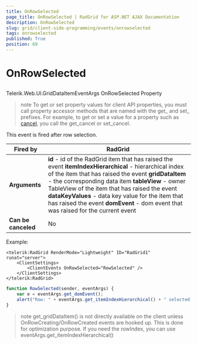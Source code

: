 ```yaml
---
title: OnRowSelected
page_title: OnRowSelected | RadGrid for ASP.NET AJAX Documentation
description: OnRowSelected
slug: grid/client-side-programming/events/onrowselected
tags: onrowselected
published: True
position: 69
---
```


# OnRowSelected



## 

Telerik.Web.UI.GridDataItemEventArgs OnRowSelected Property

>note To get or set property values for client API properties, you must call property accessor methods that are named with the get_ and set_ prefixes. For example, to get or set a value for a property such as [cancel](https://msdn.microsoft.com/en-us/library/bb310859.aspx), you call the get_cancel or set_cancel.
>


This event is fired after row selection.


|  **Fired by**  | RadGrid |
| ------ | ------ |
| **Arguments** | **id** - id of the RadGrid item that has raised the event **itemIndexHierarchical** - hierarchical index of the item that has raised the event **gridDataItem** - the corresponding data item **tableView** - owner TableView of the item that has raised the event **dataKeyValues** - data key value for the item that has raised the event **domEvent** - dom event that was raised for the current event|
| **Can be canceled** |No|

Example:

````ASP.NET
<telerik:RadGrid RenderMode="Lightweight" ID="RadGrid1" runat="server">
    <ClientSettings>
        <ClientEvents OnRowSelected="RowSelected" />
    </ClientSettings>
</telerik:RadGrid>
````



````JavaScript
function RowSelected(sender, eventArgs) {
    var e = eventArgs.get_domEvent();
    alert("Row: " + eventArgs.get_itemIndexHierarchical() + " selected.");
}
````



>note get_gridDataItem() is not directly available on the client unless OnRowCreating/OnRowCreated events are hooked up. This is done for optimization purpose. If you need the rowIndex, you can use eventArgs.get_itemIndexHierarchical()
>

